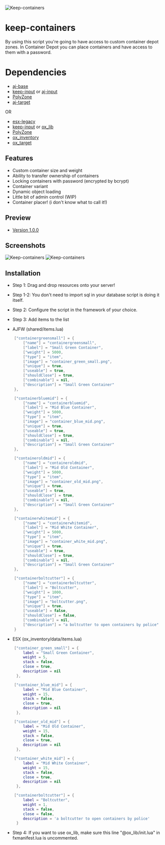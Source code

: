 ![Keep-containers](https://raw.githubusercontent.com/swkeep/keep-containers/master/.github/images/keep-containers.jpg)

# keep-containers
By using this script you're going to have access to custom container depot zones.
In Container Depot you can place containers and have access to them with a password.

# Dependencies

- [aj-base](https://github.com/qbcore-framework/aj-base)
- [keep-input](https://github.com/swkeep/keep-input) or [aj-input](https://github.com/qbcore-framework/aj-input)
- [PolyZone](https://github.com/mkafrin/PolyZone)
- [aj-target]()

OR

- [esx-legacy](https://github.com/esx-framework/esx-legacy)
- [keep-input](https://github.com/swkeep/keep-input) or [ox_lib](https://github.com/overextended/ox_lib)
- [PolyZone](https://github.com/mkafrin/PolyZone)
- [ox_inventory](https://github.com/overextended/ox_inventory)
- [ox_target](https://github.com/overextended/ox_target)

## Features

- Custom container size and weight
- Ability to transfer ownership of containers
- Locking containers with password (encrypted by bcrypt)
- Container variant
- Dynamic object loading
- Little bit of admin control (WIP)
- Container placer! (i don't know what to call it!)

## Preview

- [Version 1.0.0](https://youtu.be/dTQa6EVSSVc)

## Screenshots
![Keep-containers](https://raw.githubusercontent.com/swkeep/keep-containers/master/.github/images/ox_target.jpg)
![Keep-containers](https://raw.githubusercontent.com/swkeep/keep-containers/master/.github/images/qbtarget.jpg)

## Installation

- Step 1: Drag and drop resources onto your server!
- Step 1-2: You don't need to import sql in your database script is doing it itself.
- Step 2: Configure the script in the framework of your choice.
- Step 3: Add items to the list

- AJFW (shared/items.lua)
```lua
    ["containergreensmall"] = {
        ["name"] = "containergreensmall",
        ["label"] = "Small Green Container",
        ["weight"] = 5000,
        ["type"] = "item",
        ["image"] = "container_green_small.png",
        ["unique"] = true,
        ["useable"] = true,
        ["shouldClose"] = true,
        ["combinable"] = nil,
        ["description"] = "Small Green Container"
    },

    ["containerbluemid"] = {
        ["name"] = "containerbluemid",
        ["label"] = "Mid Blue Container",
        ["weight"] = 5000,
        ["type"] = "item",
        ["image"] = "container_blue_mid.png",
        ["unique"] = true,
        ["useable"] = true,
        ["shouldClose"] = true,
        ["combinable"] = nil,
        ["description"] = "Small Green Container"
    },

    ["containeroldmid"] = {
        ["name"] = "containeroldmid",
        ["label"] = "Mid Old Container",
        ["weight"] = 5000,
        ["type"] = "item",
        ["image"] = "container_old_mid.png",
        ["unique"] = true,
        ["useable"] = true,
        ["shouldClose"] = true,
        ["combinable"] = nil,
        ["description"] = "Small Green Container"
    },

    ["containerwhitemid"] = {
        ["name"] = "containerwhitemid",
        ["label"] = "Mid White Container",
        ["weight"] = 5000,
        ["type"] = "item",
        ["image"] = "container_white_mid.png",
        ["unique"] = true,
        ["useable"] = true,
        ["shouldClose"] = true,
        ["combinable"] = nil,
        ["description"] = "Small Green Container"
    },

    ["containerboltcutter"] = {
        ["name"] = "containerboltcutter",
        ["label"] = "Boltcutter",
        ["weight"] = 1000,
        ["type"] = "item",
        ["image"] = "boltcutter.png",
        ["unique"] = true,
        ["useable"] = false,
        ["shouldClose"] = false,
        ["combinable"] = nil,
        ["description"] = "a boltcutter to open containers by police"
    }
```

- ESX (ox_inventory/data/items.lua)
```lua
    ["container_green_small"] = {
        label = "Small Green Container",
        weight = 5,
        stack = false,
        close = true,
        description = nil
     },

    ["container_blue_mid"] = {
        label = "Mid Blue Container",
        weight = 15,
        stack = false,
        close = true,
        description = nil
     },

    ["container_old_mid"] = {
        label = "Mid Old Container",
        weight = 15,
        stack = false,
        close = true,
        description = nil
     },

    ["container_white_mid"] = {
        label = "Mid White Container",
        weight = 15,
        stack = false,
        close = true,
        description = nil
     },

    ["containerboltcutter"] = {
        label = "Boltcutter",
        weight = 1,
        stack = false,
        close = false,
        description = 'a boltcutter to open containers by police'
     }
```

- Step 4: If you want to use ox_lib, make sure this line "@ox_lib/init.lua" in fxmanifest.lua is uncommented.
